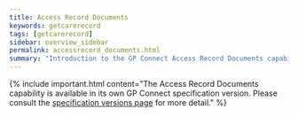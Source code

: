 ```yaml
---
title: Access Record Documents
keywords: getcarerecord
tags: [getcarerecord]
sidebar: overview_sidebar
permalink: accessrecord_documents.html
summary: "Introduction to the GP Connect Access Record Documents capability."
---
```


{% include important.html content="The Access Record Documents capability is available in its own GP Connect specification version. 
Please consult the [specification versions page](https://developer.nhs.uk/gp-connect-specification-versions/) for more detail." %}
